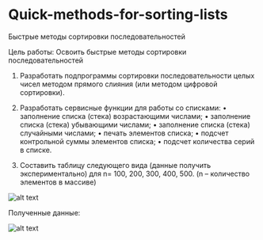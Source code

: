 # Quick-methods-for-sorting-lists
Быстрые методы сортировки последовательностей

Цель работы: Освоить быстрые методы сортировки последовательностей

1.	Разработать подпрограммы сортировки последовательности целых чисел методом прямого слияния (или методом цифровой сортировки).
2.	Разработать сервисные функции для работы со списками:
•	заполнение списка (стека) возрастающими числами;
•	заполнение списка (стека) убывающими числами;
•	заполнение списка (стека) случайными числами;
•	печать элементов списка;
•	подсчет контрольной суммы элементов списка;
•	подсчет количества серий в списке.

3.	Составить таблицу следующего вида (данные получить экспериментально) для n= 100, 200, 300, 400, 500. (n – количество элементов в массиве)

![alt text](https://github.com/ssplant/Quick-methods-for-sorting-lists/blob/master/table.PNG "Пример")

Полученные данные:

![alt text](https://github.com/ssplant/Quick-methods-for-sorting-lists/blob/master/mytable.PNG "Методы сортировки и их сложность")
